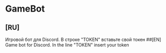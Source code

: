 # GameBot

## [RU]
Игровой бот для Discord. В строке "TOKEN" вставьте свой токен
##[EN]
Game bot for Discord. In the line "TOKEN" insert your token

